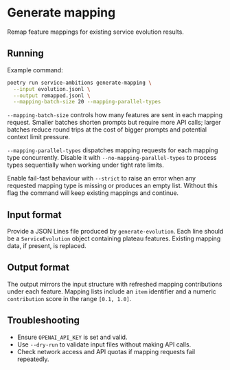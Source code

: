 # Generate mapping

Remap feature mappings for existing service evolution results.

## Running

Example command:

```bash
poetry run service-ambitions generate-mapping \
  --input evolution.jsonl \
  --output remapped.jsonl \
  --mapping-batch-size 20 --mapping-parallel-types
```

`--mapping-batch-size` controls how many features are sent in each mapping
request. Smaller batches shorten prompts but require more API calls; larger
batches reduce round trips at the cost of bigger prompts and potential context
limit pressure.

`--mapping-parallel-types` dispatches mapping requests for each mapping type
concurrently. Disable it with `--no-mapping-parallel-types` to process types
sequentially when working under tight rate limits.

Enable fail-fast behaviour with `--strict` to raise an error when any requested
mapping type is missing or produces an empty list. Without this flag the command
will keep existing mappings and continue.

## Input format

Provide a JSON Lines file produced by `generate-evolution`. Each line should be a
`ServiceEvolution` object containing plateau features. Existing mapping data, if
present, is replaced.

## Output format

The output mirrors the input structure with refreshed mapping contributions under
each feature. Mapping lists include an `item` identifier and a numeric
`contribution` score in the range `[0.1, 1.0]`.

## Troubleshooting

- Ensure `OPENAI_API_KEY` is set and valid.
- Use `--dry-run` to validate input files without making API calls.
- Check network access and API quotas if mapping requests fail repeatedly.
